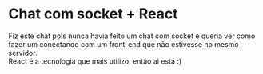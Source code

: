 # Chat com socket + React

Fiz este chat pois nunca havia feito um chat com socket e queria ver como fazer um conectando com um front-end que não estivesse no mesmo servidor.<br />
React é a tecnologia que mais utilizo, então ai está :)